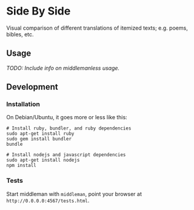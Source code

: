 # Side By Side

Visual comparison of different translations of itemized texts; e.g. poems, bibles, etc.

## Usage

*TODO: Include info on middlemanless usage.*

## Development

### Installation

On Debian/Ubuntu, it goes more or less like this:

    # Install ruby, bundler, and ruby dependencies
    sudo apt-get install ruby
    sudo gem install bundler
    bundle

    # Install nodejs and javascript dependencies
    sudo apt-get install nodejs
    npm install

### Tests

Start middleman with `middleman`, point your browser at `http://0.0.0.0:4567/tests.html`.
